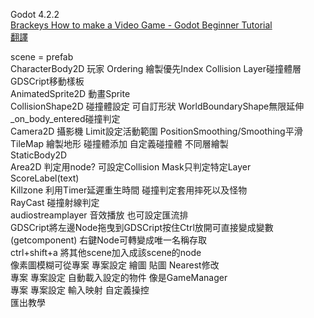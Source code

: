 Godot 4.2.2  
[Brackeys How to make a Video Game - Godot Beginner Tutorial](https://www.youtube.com/watch?v=LOhfqjmasi0&ab_channel=Brackeys "link")  
[翻譯](https://www.bilibili.com/video/BV1wz421D7MH/?spm_id_from=333.788&vd_source=0311b6597067ce953b2353f1e28e77c5 "link")  

scene = prefab  
CharacterBody2D 玩家 Ordering 繪製優先Index Collision Layer碰撞體層 GDSCript移動樣板  
AnimatedSprite2D 動畫Sprite  
CollisionShape2D 碰撞體設定 可自訂形狀 WorldBoundaryShape無限延伸 _on_body_entered碰撞判定  
Camera2D 攝影機 Limit設定活動範圍 PositionSmoothing/Smoothing平滑  
TileMap 繪製地形 碰撞體添加 自定義碰撞體 不同層繪製  
StaticBody2D  
Area2D 判定用node? 可設定Collision Mask只判定特定Layer  
ScoreLabel(text)  
Killzone 利用Timer延遲重生時間 碰撞判定套用摔死以及怪物  
RayCast 碰撞射線判定  
audiostreamplayer 音效播放 也可設定匯流排  
GDSCript將左邊Node拖曳到GDSCript按住Ctrl放開可直接變成變數(getcomponent) 右鍵Node可轉變成唯一名稱存取  
ctrl+shift+a 將其他scene加入成該scene的node  
像素圖模糊可從專案 專案設定 繪圖 貼圖 Nearest修改  
專案 專案設定 自動載入設定的物件 像是GameManager  
專案 專案設定 輸入映射 自定義操控  
匯出教學
